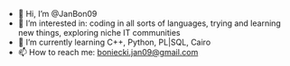- 👋 Hi, I’m @JanBon09
- 👀 I’m interested in: coding in all sorts of languages, trying and learning new things, exploring niche IT communities 
- 🌱 I’m currently learning C++, Python, PL|SQL, Cairo
- 📫 How to reach me: boniecki.jan09@gmail.com

<!---
JanBon09/JanBon09 is a ✨ special ✨ repository because its `README.md` (this file) appears on your GitHub profile.
You can click the Preview link to take a look at your changes.
--->
